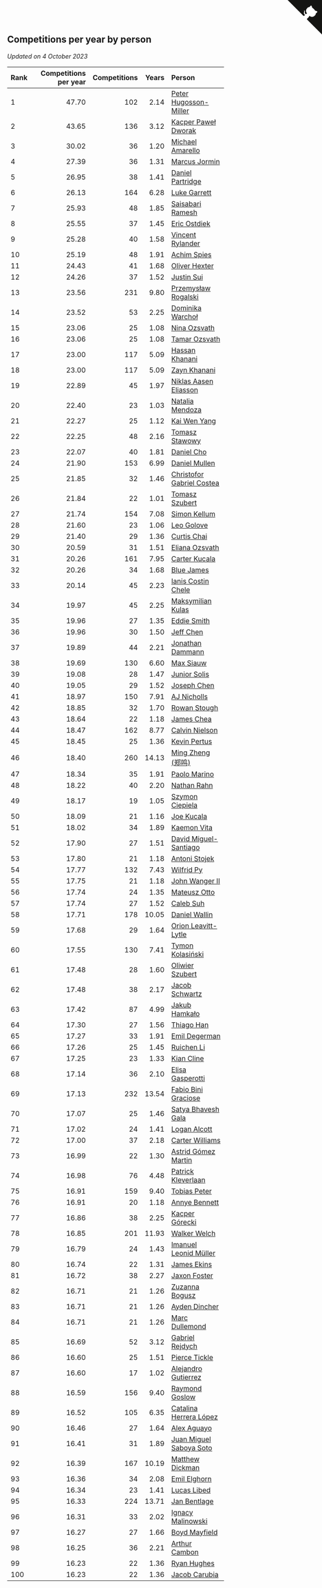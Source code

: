 ## Competitions per year by person

*Updated on  4 October 2023*

| Rank | Competitions per year | Competitions | Years | Person |
| :--- | ---: | ---: | ---: | :--- |
| 1 | 47.70 | 102 | 2.14 | [Peter Hugosson-Miller](https://www.worldcubeassociation.org/persons/2021HUGO01) |
| 2 | 43.65 | 136 | 3.12 | [Kacper Paweł Dworak](https://www.worldcubeassociation.org/persons/2020DWOR01) |
| 3 | 30.02 | 36 | 1.20 | [Michael Amarello](https://www.worldcubeassociation.org/persons/2022AMAR09) |
| 4 | 27.39 | 36 | 1.31 | [Marcus Jormin](https://www.worldcubeassociation.org/persons/2022JORM01) |
| 5 | 26.95 | 38 | 1.41 | [Daniel Partridge](https://www.worldcubeassociation.org/persons/2022PART02) |
| 6 | 26.13 | 164 | 6.28 | [Luke Garrett](https://www.worldcubeassociation.org/persons/2017GARR05) |
| 7 | 25.93 | 48 | 1.85 | [Saisabari Ramesh](https://www.worldcubeassociation.org/persons/2021RAME01) |
| 8 | 25.55 | 37 | 1.45 | [Eric Ostdiek](https://www.worldcubeassociation.org/persons/2022OSTD01) |
| 9 | 25.28 | 40 | 1.58 | [Vincent Rylander](https://www.worldcubeassociation.org/persons/2022RYLA01) |
| 10 | 25.19 | 48 | 1.91 | [Achim Spies](https://www.worldcubeassociation.org/persons/2021SPIE01) |
| 11 | 24.43 | 41 | 1.68 | [Oliver Hexter](https://www.worldcubeassociation.org/persons/2022HEXT01) |
| 12 | 24.26 | 37 | 1.52 | [Justin Sui](https://www.worldcubeassociation.org/persons/2022SUIJ01) |
| 13 | 23.56 | 231 | 9.80 | [Przemysław Rogalski](https://www.worldcubeassociation.org/persons/2013ROGA02) |
| 14 | 23.52 | 53 | 2.25 | [Dominika Warchoł](https://www.worldcubeassociation.org/persons/2021WARC01) |
| 15 | 23.06 | 25 | 1.08 | [Nina Ozsvath](https://www.worldcubeassociation.org/persons/2022OZSV03) |
| 16 | 23.06 | 25 | 1.08 | [Tamar Ozsvath](https://www.worldcubeassociation.org/persons/2022OZSV04) |
| 17 | 23.00 | 117 | 5.09 | [Hassan Khanani](https://www.worldcubeassociation.org/persons/2018KHAN26) |
| 18 | 23.00 | 117 | 5.09 | [Zayn Khanani](https://www.worldcubeassociation.org/persons/2018KHAN28) |
| 19 | 22.89 | 45 | 1.97 | [Niklas Aasen Eliasson](https://www.worldcubeassociation.org/persons/2021ELIA01) |
| 20 | 22.40 | 23 | 1.03 | [Natalia Mendoza](https://www.worldcubeassociation.org/persons/2022MEND24) |
| 21 | 22.27 | 25 | 1.12 | [Kai Wen Yang](https://www.worldcubeassociation.org/persons/2022YANG19) |
| 22 | 22.25 | 48 | 2.16 | [Tomasz Stawowy](https://www.worldcubeassociation.org/persons/2021STAW01) |
| 23 | 22.07 | 40 | 1.81 | [Daniel Cho](https://www.worldcubeassociation.org/persons/2021CHOD01) |
| 24 | 21.90 | 153 | 6.99 | [Daniel Mullen](https://www.worldcubeassociation.org/persons/2016MULL04) |
| 25 | 21.85 | 32 | 1.46 | [Christofor Gabriel Costea](https://www.worldcubeassociation.org/persons/2022COST03) |
| 26 | 21.84 | 22 | 1.01 | [Tomasz Szubert](https://www.worldcubeassociation.org/persons/2022SZUB02) |
| 27 | 21.74 | 154 | 7.08 | [Simon Kellum](https://www.worldcubeassociation.org/persons/2016KELL12) |
| 28 | 21.60 | 23 | 1.06 | [Leo Golove](https://www.worldcubeassociation.org/persons/2022GOLO02) |
| 29 | 21.40 | 29 | 1.36 | [Curtis Chai](https://www.worldcubeassociation.org/persons/2022CHAI02) |
| 30 | 20.59 | 31 | 1.51 | [Eliana Ozsvath](https://www.worldcubeassociation.org/persons/2022OZSV01) |
| 31 | 20.26 | 161 | 7.95 | [Carter Kucala](https://www.worldcubeassociation.org/persons/2015KUCA01) |
| 32 | 20.26 | 34 | 1.68 | [Blue James](https://www.worldcubeassociation.org/persons/2022JAME01) |
| 33 | 20.14 | 45 | 2.23 | [Ianis Costin Chele](https://www.worldcubeassociation.org/persons/2021CHEL01) |
| 34 | 19.97 | 45 | 2.25 | [Maksymilian Kulas](https://www.worldcubeassociation.org/persons/2021KULA02) |
| 35 | 19.96 | 27 | 1.35 | [Eddie Smith](https://www.worldcubeassociation.org/persons/2022SMIT20) |
| 36 | 19.96 | 30 | 1.50 | [Jeff Chen](https://www.worldcubeassociation.org/persons/2022CHEN19) |
| 37 | 19.89 | 44 | 2.21 | [Jonathan Dammann](https://www.worldcubeassociation.org/persons/2021DAMM01) |
| 38 | 19.69 | 130 | 6.60 | [Max Siauw](https://www.worldcubeassociation.org/persons/2017SIAU02) |
| 39 | 19.08 | 28 | 1.47 | [Junior Solis](https://www.worldcubeassociation.org/persons/2022SOLI03) |
| 40 | 19.05 | 29 | 1.52 | [Joseph Chen](https://www.worldcubeassociation.org/persons/2022CHEN16) |
| 41 | 18.97 | 150 | 7.91 | [AJ Nicholls](https://www.worldcubeassociation.org/persons/2015NICH04) |
| 42 | 18.85 | 32 | 1.70 | [Rowan Stough](https://www.worldcubeassociation.org/persons/2022STOU01) |
| 43 | 18.64 | 22 | 1.18 | [James Chea](https://www.worldcubeassociation.org/persons/2022CHEA05) |
| 44 | 18.47 | 162 | 8.77 | [Calvin Nielson](https://www.worldcubeassociation.org/persons/2014NIEL03) |
| 45 | 18.45 | 25 | 1.36 | [Kevin Pertus](https://www.worldcubeassociation.org/persons/2022PERT01) |
| 46 | 18.40 | 260 | 14.13 | [Ming Zheng (郑鸣)](https://www.worldcubeassociation.org/persons/2009ZHEN11) |
| 47 | 18.34 | 35 | 1.91 | [Paolo Marino](https://www.worldcubeassociation.org/persons/2021MARI04) |
| 48 | 18.22 | 40 | 2.20 | [Nathan Rahn](https://www.worldcubeassociation.org/persons/2021RAHN01) |
| 49 | 18.17 | 19 | 1.05 | [Szymon Ciepiela](https://www.worldcubeassociation.org/persons/2022CIEP01) |
| 50 | 18.09 | 21 | 1.16 | [Joe Kucala](https://www.worldcubeassociation.org/persons/2022KUCA01) |
| 51 | 18.02 | 34 | 1.89 | [Kaemon Vita](https://www.worldcubeassociation.org/persons/2021VITA01) |
| 52 | 17.90 | 27 | 1.51 | [David Miguel-Santiago](https://www.worldcubeassociation.org/persons/2022MIGU02) |
| 53 | 17.80 | 21 | 1.18 | [Antoni Stojek](https://www.worldcubeassociation.org/persons/2022STOJ03) |
| 54 | 17.77 | 132 | 7.43 | [Wilfrid Py](https://www.worldcubeassociation.org/persons/2016PYWI01) |
| 55 | 17.75 | 21 | 1.18 | [John Wanger II](https://www.worldcubeassociation.org/persons/2022WANG39) |
| 56 | 17.74 | 24 | 1.35 | [Mateusz Otto](https://www.worldcubeassociation.org/persons/2022OTTO01) |
| 57 | 17.74 | 27 | 1.52 | [Caleb Suh](https://www.worldcubeassociation.org/persons/2022SUHC01) |
| 58 | 17.71 | 178 | 10.05 | [Daniel Wallin](https://www.worldcubeassociation.org/persons/2013WALL03) |
| 59 | 17.68 | 29 | 1.64 | [Orion Leavitt-Lytle](https://www.worldcubeassociation.org/persons/2022LEAV01) |
| 60 | 17.55 | 130 | 7.41 | [Tymon Kolasiński](https://www.worldcubeassociation.org/persons/2016KOLA02) |
| 61 | 17.48 | 28 | 1.60 | [Oliwier Szubert](https://www.worldcubeassociation.org/persons/2022SZUB01) |
| 62 | 17.48 | 38 | 2.17 | [Jacob Schwartz](https://www.worldcubeassociation.org/persons/2021SCHW01) |
| 63 | 17.42 | 87 | 4.99 | [Jakub Hamkało](https://www.worldcubeassociation.org/persons/2018HAMK01) |
| 64 | 17.30 | 27 | 1.56 | [Thiago Han](https://www.worldcubeassociation.org/persons/2022HANT01) |
| 65 | 17.27 | 33 | 1.91 | [Emil Degerman](https://www.worldcubeassociation.org/persons/2021DEGE01) |
| 66 | 17.26 | 25 | 1.45 | [Ruichen Li](https://www.worldcubeassociation.org/persons/2022LIRU02) |
| 67 | 17.25 | 23 | 1.33 | [Kian Cline](https://www.worldcubeassociation.org/persons/2022CLIN01) |
| 68 | 17.14 | 36 | 2.10 | [Elisa Gasperotti](https://www.worldcubeassociation.org/persons/2021GASP01) |
| 69 | 17.13 | 232 | 13.54 | [Fabio Bini Graciose](https://www.worldcubeassociation.org/persons/2010GRAC02) |
| 70 | 17.07 | 25 | 1.46 | [Satya Bhavesh Gala](https://www.worldcubeassociation.org/persons/2022GALA03) |
| 71 | 17.02 | 24 | 1.41 | [Logan Alcott](https://www.worldcubeassociation.org/persons/2022ALCO02) |
| 72 | 17.00 | 37 | 2.18 | [Carter Williams](https://www.worldcubeassociation.org/persons/2021WILL06) |
| 73 | 16.99 | 22 | 1.30 | [Astrid Gómez Martin](https://www.worldcubeassociation.org/persons/2022MART26) |
| 74 | 16.98 | 76 | 4.48 | [Patrick Kleverlaan](https://www.worldcubeassociation.org/persons/2019KLEV01) |
| 75 | 16.91 | 159 | 9.40 | [Tobias Peter](https://www.worldcubeassociation.org/persons/2014PETE03) |
| 76 | 16.91 | 20 | 1.18 | [Annye Bennett](https://www.worldcubeassociation.org/persons/2022BENN11) |
| 77 | 16.86 | 38 | 2.25 | [Kacper Górecki](https://www.worldcubeassociation.org/persons/2021GORE01) |
| 78 | 16.85 | 201 | 11.93 | [Walker Welch](https://www.worldcubeassociation.org/persons/2011WELC01) |
| 79 | 16.79 | 24 | 1.43 | [Imanuel Leonid Müller](https://www.worldcubeassociation.org/persons/2022MULL02) |
| 80 | 16.74 | 22 | 1.31 | [James Ekins](https://www.worldcubeassociation.org/persons/2022EKIN01) |
| 81 | 16.72 | 38 | 2.27 | [Jaxon Foster](https://www.worldcubeassociation.org/persons/2021FOST01) |
| 82 | 16.71 | 21 | 1.26 | [Zuzanna Bogusz](https://www.worldcubeassociation.org/persons/2022BOGU01) |
| 83 | 16.71 | 21 | 1.26 | [Ayden Dincher](https://www.worldcubeassociation.org/persons/2022DINC01) |
| 84 | 16.71 | 21 | 1.26 | [Marc Dullemond](https://www.worldcubeassociation.org/persons/2022DULL01) |
| 85 | 16.69 | 52 | 3.12 | [Gabriel Rejdych](https://www.worldcubeassociation.org/persons/2020REJD01) |
| 86 | 16.60 | 25 | 1.51 | [Pierce Tickle](https://www.worldcubeassociation.org/persons/2022TICK01) |
| 87 | 16.60 | 17 | 1.02 | [Alejandro Gutierrez](https://www.worldcubeassociation.org/persons/2022GUTI09) |
| 88 | 16.59 | 156 | 9.40 | [Raymond Goslow](https://www.worldcubeassociation.org/persons/2014GOSL01) |
| 89 | 16.52 | 105 | 6.35 | [Catalina Herrera López](https://www.worldcubeassociation.org/persons/2017LOPE31) |
| 90 | 16.46 | 27 | 1.64 | [Alex Aguayo](https://www.worldcubeassociation.org/persons/2022AGUA01) |
| 91 | 16.41 | 31 | 1.89 | [Juan Miguel Saboya Soto](https://www.worldcubeassociation.org/persons/2021SOTO01) |
| 92 | 16.39 | 167 | 10.19 | [Matthew Dickman](https://www.worldcubeassociation.org/persons/2013DICK01) |
| 93 | 16.36 | 34 | 2.08 | [Emil Elghorn](https://www.worldcubeassociation.org/persons/2021ELGH01) |
| 94 | 16.34 | 23 | 1.41 | [Lucas Libed](https://www.worldcubeassociation.org/persons/2022LIBE02) |
| 95 | 16.33 | 224 | 13.71 | [Jan Bentlage](https://www.worldcubeassociation.org/persons/2010BENT01) |
| 96 | 16.31 | 33 | 2.02 | [Ignacy Malinowski](https://www.worldcubeassociation.org/persons/2021MALI02) |
| 97 | 16.27 | 27 | 1.66 | [Boyd Mayfield](https://www.worldcubeassociation.org/persons/2022MAYF01) |
| 98 | 16.25 | 36 | 2.21 | [Arthur Cambon](https://www.worldcubeassociation.org/persons/2021CAMB01) |
| 99 | 16.23 | 22 | 1.36 | [Ryan Hughes](https://www.worldcubeassociation.org/persons/2022HUGH04) |
| 100 | 16.23 | 22 | 1.36 | [Jacob Carubia](https://www.worldcubeassociation.org/persons/2022CARU02) |


<a href="https://github.com/JustinTimeCuber/wca_statistics" class="github-corner" aria-label="View source on Github"><svg width="80" height="80" viewBox="0 0 250 250" style="fill:#151513; color:#fff; position: absolute; top: 0; border: 0; right: 0;" aria-hidden="true"><path d="M0,0 L115,115 L130,115 L142,142 L250,250 L250,0 Z"></path><path d="M128.3,109.0 C113.8,99.7 119.0,89.6 119.0,89.6 C122.0,82.7 120.5,78.6 120.5,78.6 C119.2,72.0 123.4,76.3 123.4,76.3 C127.3,80.9 125.5,87.3 125.5,87.3 C122.9,97.6 130.6,101.9 134.4,103.2" fill="currentColor" style="transform-origin: 130px 106px;" class="octo-arm"></path><path d="M115.0,115.0 C114.9,115.1 118.7,116.5 119.8,115.4 L133.7,101.6 C136.9,99.2 139.9,98.4 142.2,98.6 C133.8,88.0 127.5,74.4 143.8,58.0 C148.5,53.4 154.0,51.2 159.7,51.0 C160.3,49.4 163.2,43.6 171.4,40.1 C171.4,40.1 176.1,42.5 178.8,56.2 C183.1,58.6 187.2,61.8 190.9,65.4 C194.5,69.0 197.7,73.2 200.1,77.6 C213.8,80.2 216.3,84.9 216.3,84.9 C212.7,93.1 206.9,96.0 205.4,96.6 C205.1,102.4 203.0,107.8 198.3,112.5 C181.9,128.9 168.3,122.5 157.7,114.1 C157.9,116.9 156.7,120.9 152.7,124.9 L141.0,136.5 C139.8,137.7 141.6,141.9 141.8,141.8 Z" fill="currentColor" class="octo-body"></path></svg></a><style>.github-corner:hover .octo-arm{animation:octocat-wave 560ms ease-in-out}@keyframes octocat-wave{0%,100%{transform:rotate(0)}20%,60%{transform:rotate(-25deg)}40%,80%{transform:rotate(10deg)}}@media (max-width:500px){.github-corner:hover .octo-arm{animation:none}.github-corner .octo-arm{animation:octocat-wave 560ms ease-in-out}}</style>

